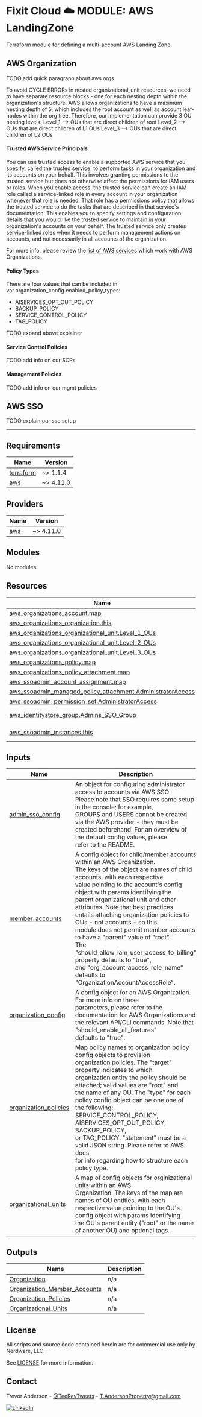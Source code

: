 # Fixit Cloud ☁️ MODULE: AWS LandingZone

Terraform module for defining a multi-account AWS Landing Zone.

## AWS Organization

TODO add quick paragraph about aws orgs

<!-- Below paragraph is from main.Organizations.tf OUs locals block -->

To avoid CYCLE ERRORs in nested organizational_unit resources,
we need to have separate resource blocks - one for each nesting depth
within the organization's structure. AWS allows organizations to have a
maximum nesting depth of 5, which includes the root account as well as
account leaf-nodes within the org tree. Therefore, our implementation
can provide 3 OU nesting levels:
Level_1 --> OUs that are direct children of root
Level_2 --> OUs that are direct children of L1 OUs
Level_3 --> OUs that are direct children of L2 OUs

#### Trusted AWS Service Principals

You can use trusted access to enable a supported AWS service that you specify, called the trusted service, to perform tasks in your organization and its accounts on your behalf. This involves granting permissions to the trusted service but does not otherwise affect the permissions for IAM users or roles. When you enable access, the trusted service can create an IAM role called a service-linked role in every account in your organization whenever that role is needed. That role has a permissions policy that allows the trusted service to do the tasks that are described in that service's documentation. This enables you to specify settings and configuration details that you would like the trusted service to maintain in your organization's accounts on your behalf. The trusted service only creates service-linked roles when it needs to perform management actions on accounts, and not necessarily in all accounts of the organization.

For more info, please review the [list of AWS services][org-services] which work with AWS Organizations.

#### Policy Types

There are four values that can be included in var.organization_config.enabled_policy_types:

- AISERVICES_OPT_OUT_POLICY
- BACKUP_POLICY
- SERVICE_CONTROL_POLICY
- TAG_POLICY

TODO expand above explainer

#### Service Control Policies

TODO add info on our SCPs

#### Management Policies

TODO add info on our mgmt policies

## AWS SSO

TODO explain our sso setup

---

<!-- BEGINNING OF PRE-COMMIT-TERRAFORM DOCS HOOK -->
## Requirements

| Name | Version |
|------|---------|
| <a name="requirement_terraform"></a> [terraform](#requirement\_terraform) | ~> 1.1.4 |
| <a name="requirement_aws"></a> [aws](#requirement\_aws) | ~> 4.11.0 |

## Providers

| Name | Version |
|------|---------|
| <a name="provider_aws"></a> [aws](#provider\_aws) | ~> 4.11.0 |

## Modules

No modules.

## Resources

| Name | Type |
|------|------|
| [aws_organizations_account.map](https://registry.terraform.io/providers/hashicorp/aws/latest/docs/resources/organizations_account) | resource |
| [aws_organizations_organization.this](https://registry.terraform.io/providers/hashicorp/aws/latest/docs/resources/organizations_organization) | resource |
| [aws_organizations_organizational_unit.Level_1_OUs](https://registry.terraform.io/providers/hashicorp/aws/latest/docs/resources/organizations_organizational_unit) | resource |
| [aws_organizations_organizational_unit.Level_2_OUs](https://registry.terraform.io/providers/hashicorp/aws/latest/docs/resources/organizations_organizational_unit) | resource |
| [aws_organizations_organizational_unit.Level_3_OUs](https://registry.terraform.io/providers/hashicorp/aws/latest/docs/resources/organizations_organizational_unit) | resource |
| [aws_organizations_policy.map](https://registry.terraform.io/providers/hashicorp/aws/latest/docs/resources/organizations_policy) | resource |
| [aws_organizations_policy_attachment.map](https://registry.terraform.io/providers/hashicorp/aws/latest/docs/resources/organizations_policy_attachment) | resource |
| [aws_ssoadmin_account_assignment.map](https://registry.terraform.io/providers/hashicorp/aws/latest/docs/resources/ssoadmin_account_assignment) | resource |
| [aws_ssoadmin_managed_policy_attachment.AdministratorAccess](https://registry.terraform.io/providers/hashicorp/aws/latest/docs/resources/ssoadmin_managed_policy_attachment) | resource |
| [aws_ssoadmin_permission_set.AdministratorAccess](https://registry.terraform.io/providers/hashicorp/aws/latest/docs/resources/ssoadmin_permission_set) | resource |
| [aws_identitystore_group.Admins_SSO_Group](https://registry.terraform.io/providers/hashicorp/aws/latest/docs/data-sources/identitystore_group) | data source |
| [aws_ssoadmin_instances.this](https://registry.terraform.io/providers/hashicorp/aws/latest/docs/data-sources/ssoadmin_instances) | data source |

## Inputs

| Name | Description | Type | Default | Required |
|------|-------------|------|---------|:--------:|
| <a name="input_admin_sso_config"></a> [admin\_sso\_config](#input\_admin\_sso\_config) | An object for configuring administrator access to accounts via AWS SSO.<br>Please note that SSO requires some setup in the console; for example,<br>GROUPS and USERS cannot be created via the AWS provider - they must be<br>created beforehand. For an overview of the default config values, please<br>refer to the README. | <pre>object({<br>    sso_group_name             = optional(string)<br>    permission_set_name        = optional(string)<br>    permission_set_description = optional(string)<br>    permission_set_tags        = optional(map(string))<br>    session_duration           = optional(number)<br>  })</pre> | `{}` | no |
| <a name="input_member_accounts"></a> [member\_accounts](#input\_member\_accounts) | A config object for child/member accounts within an AWS Organization.<br>The keys of the object are names of child accounts, with each respective<br>value pointing to the account's config object with params identifying the<br>parent organizational unit and other attributes. Note that best practices<br>entails attaching organization policies to OUs - not accounts - so this<br>module does not permit member accounts to have a "parent" value of "root".<br>The "should\_allow\_iam\_user\_access\_to\_billing" property defaults to "true",<br>and "org\_account\_access\_role\_name" defaults to "OrganizationAccountAccessRole". | <pre>map(object({<br>    parent                                  = string<br>    email                                   = string<br>    should_allow_iam_user_access_to_billing = optional(bool)<br>    org_account_access_role_name            = optional(string)<br>    tags                                    = optional(map(string))<br>  }))</pre> | n/a | yes |
| <a name="input_organization_config"></a> [organization\_config](#input\_organization\_config) | A config object for an AWS Organization. For more info on these<br>parameters, please refer to the documentation for AWS Organizations and<br>the relevant API/CLI commands. Note that "should\_enable\_all\_features"<br>defaults to "true". | <pre>object({<br>    org_trusted_services = list(string)<br>    enabled_policy_types = list(string)<br>  })</pre> | n/a | yes |
| <a name="input_organization_policies"></a> [organization\_policies](#input\_organization\_policies) | Map policy names to organization policy config objects to provision<br>organization policies. The "target" property indicates to which<br>organization entity the policy should be attached; valid values are "root" and<br>the name of any OU. The "type" for each policy config object can be one one of<br>the following: SERVICE\_CONTROL\_POLICY, AISERVICES\_OPT\_OUT\_POLICY, BACKUP\_POLICY,<br>or TAG\_POLICY. "statement" must be a valid JSON string. Please refer to AWS docs<br>for info regarding how to structure each policy type. | <pre>map(object({<br>    target      = string<br>    type        = string<br>    description = optional(string)<br>    statement   = string<br>    tags        = optional(map(string))<br>  }))</pre> | `null` | no |
| <a name="input_organizational_units"></a> [organizational\_units](#input\_organizational\_units) | A map of config objects for orginizational units within an AWS<br>Organization. The keys of the map are names of OU entities, with each<br>respective value pointing to the OU's config object with params identifying<br>the OU's parent entity ("root" or the name of another OU) and optional tags. | <pre>map(object({<br>    parent = string<br>    tags   = optional(map(string))<br>  }))</pre> | n/a | yes |

## Outputs

| Name | Description |
|------|-------------|
| <a name="output_Organization"></a> [Organization](#output\_Organization) | n/a |
| <a name="output_Organization_Member_Accounts"></a> [Organization\_Member\_Accounts](#output\_Organization\_Member\_Accounts) | n/a |
| <a name="output_Organization_Policies"></a> [Organization\_Policies](#output\_Organization\_Policies) | n/a |
| <a name="output_Organizational_Units"></a> [Organizational\_Units](#output\_Organizational\_Units) | n/a |
<!-- END OF PRE-COMMIT-TERRAFORM DOCS HOOK -->

## License

All scripts and source code contained herein are for commercial use only by Nerdware, LLC.

See [LICENSE](/LICENSE) for more information.

## Contact

Trevor Anderson - [@TeeRevTweets](https://twitter.com/teerevtweets) - T.AndersonProperty@gmail.com

[![LinkedIn][linkedin-shield]][linkedin-url]

<!-- MARKDOWN LINKS & IMAGES -->
<!-- https://www.markdownguide.org/basic-syntax/#reference-style-links -->

[org-services]: https://docs.aws.amazon.com/organizations/latest/userguide/orgs_integrate_services_list.html
[linkedin-url]: https://www.linkedin.com/in/trevor-anderson-3a3b0392/
[linkedin-shield]: https://img.shields.io/badge/LinkedIn-0077B5?logo=linkedin&logoColor=white
